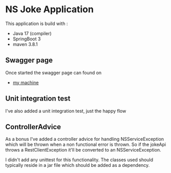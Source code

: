 # NS Joke Application

This application is build with :
- Java 17 (compiler) 
- SpringBoot 3 
- maven 3.8.1

## Swagger page

Once started the swagger page can found on 
 - [my machine](http://localhost:8080/swagger-ui.html)

## Unit integration test

I've also added a unit integration test, just the happy flow

## ControllerAdvice

As a bonus I've added a controller advice for handling NSServiceException which will be thrown when a non functional error is thrown.
So if the jokeApi throws a RestClientException it'll be converted to an NSServiceException.

I didn't add any unittest for this functionality. The classes used should typically reside in a jar file which should be added as a dependency.

